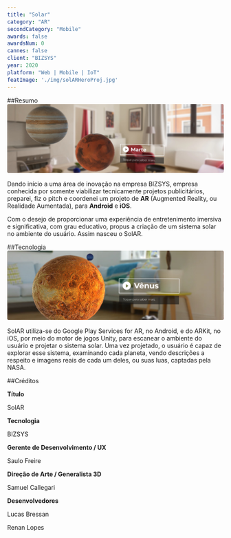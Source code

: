 ```yaml
---
title: "Solar"
category: "AR"
secondCategory: "Mobile"
awards: false
awardsNum: 0
cannes: false
client: "BIZSYS"
year: 2020
platform: "Web | Mobile | IoT"
featImage: './img/solARHeroProj.jpg'
---
```


##Resumo
![](./img/Solar1.jpg)

Dando início a uma área de inovação na empresa BIZSYS, empresa conhecida por somente viabilizar tecnicamente projetos publicitários, preparei, fiz o pitch e coordenei um projeto de **AR** (Augmented Reality, ou Realidade Aumentada), para **Android** e **iOS**.

Com o desejo de proporcionar uma experiência de entretenimento imersiva e significativa, com grau educativo, propus a criação de um sistema solar no ambiente do usuário. Assim nasceu o SolAR.

##Tecnologia
![](./img/Solar2.jpg)

SolAR utiliza-se do Google Play Services for AR, no Android, e do ARKit, no iOS, por meio do motor de jogos Unity, para escanear o ambiente do usuário e projetar o sistema solar. Uma vez projetado, o usuário é capaz de explorar esse sistema, examinando cada planeta, vendo descrições a respeito e imagens reais de cada um deles, ou suas luas, captadas pela NASA.

##Créditos

**Título**

SolAR

**Tecnologia**

BIZSYS

**Gerente de Desenvolvimento / UX**

Saulo Freire

**Direção de Arte / Generalista 3D**

Samuel Callegari

**Desenvolvedores**

Lucas Bressan

Renan Lopes